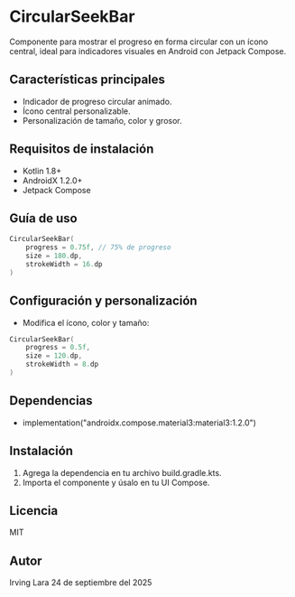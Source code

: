 # CircularSeekBar

Componente para mostrar el progreso en forma circular con un ícono central, ideal para indicadores visuales en Android con Jetpack Compose.

## Características principales
- Indicador de progreso circular animado.
- Ícono central personalizable.
- Personalización de tamaño, color y grosor.

## Requisitos de instalación
- Kotlin 1.8+
- AndroidX 1.2.0+
- Jetpack Compose

## Guía de uso
```kotlin
CircularSeekBar(
    progress = 0.75f, // 75% de progreso
    size = 180.dp,
    strokeWidth = 16.dp
)
```

## Configuración y personalización
- Modifica el ícono, color y tamaño:
```kotlin
CircularSeekBar(
    progress = 0.5f,
    size = 120.dp,
    strokeWidth = 8.dp
)
```

## Dependencias
- implementation("androidx.compose.material3:material3:1.2.0")

## Instalación
1. Agrega la dependencia en tu archivo build.gradle.kts.
2. Importa el componente y úsalo en tu UI Compose.

## Licencia
MIT

## Autor
Irving Lara
24 de septiembre del 2025

